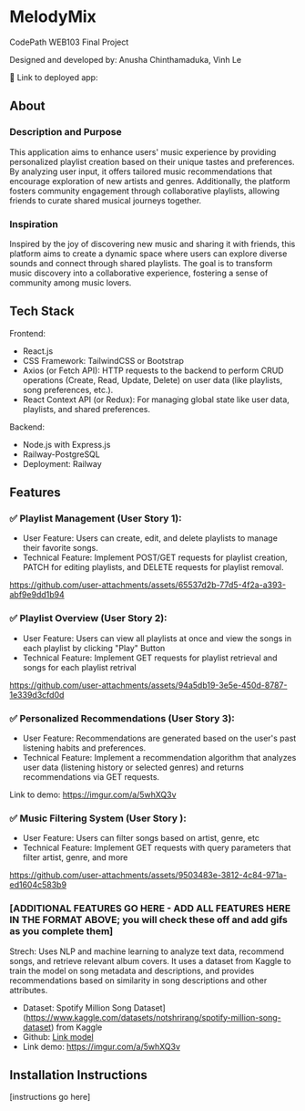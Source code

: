 # MelodyMix

CodePath WEB103 Final Project

Designed and developed by: Anusha Chinthamaduka, Vinh Le

🔗 Link to deployed app:

## About

### Description and Purpose

This application aims to enhance users' music experience by providing personalized playlist creation based on their unique tastes and preferences. By analyzing user input, it offers tailored music recommendations that encourage exploration of new artists and genres. Additionally, the platform fosters community engagement through collaborative playlists, allowing friends to curate shared musical journeys together.

### Inspiration

Inspired by the joy of discovering new music and sharing it with friends, this platform aims to create a dynamic space where users can explore diverse sounds and connect through shared playlists. The goal is to transform music discovery into a collaborative experience, fostering a sense of community among music lovers.

## Tech Stack

Frontend:
- React.js
- CSS Framework: TailwindCSS or Bootstrap
- Axios (or Fetch API): HTTP requests to the backend to perform CRUD operations (Create, Read, Update, Delete) on user data (like playlists, song preferences, etc.).
- React Context API (or Redux): For managing global state like user data, playlists, and shared preferences.

Backend:
- Node.js with Express.js
- Railway-PostgreSQL
- Deployment: Railway
  
## Features

### ✅ Playlist Management (User Story 1): 
- User Feature: Users can create, edit, and delete playlists to manage their favorite songs.
- Technical Feature: Implement POST/GET requests for playlist creation, PATCH for editing playlists, and DELETE requests for playlist removal.

https://github.com/user-attachments/assets/65537d2b-77d5-4f2a-a393-abf9e9dd1b94

### ✅ Playlist Overview (User Story 2): 
- User Feature: Users can view all playlists at once and view the songs in each playlist by clicking "Play" Button
- Technical Feature: Implement GET requests for playlist retrieval and songs for each playlist retrival

https://github.com/user-attachments/assets/94a5db19-3e5e-450d-8787-1e339d3cfd0d

###  ✅ Personalized Recommendations (User Story 3): 
- User Feature: Recommendations are generated based on the user's past listening habits and preferences.
- Technical Feature: Implement a recommendation algorithm that analyzes user data (listening history or selected genres) and returns recommendations via GET requests.
  
Link to demo: https://imgur.com/a/5whXQ3v

### ✅ Music Filtering System (User Story ): 
- User Feature: Users can filter songs based on artist, genre, etc
- Technical Feature: Implement GET requests with query parameters that filter artist, genre, and more

https://github.com/user-attachments/assets/9503483e-3812-4c84-971a-ed1604c583b9


### [ADDITIONAL FEATURES GO HERE - ADD ALL FEATURES HERE IN THE FORMAT ABOVE; you will check these off and add gifs as you complete them]
Strech: Uses NLP and machine learning to analyze text data, recommend songs, and retrieve relevant album covers. It uses a dataset from Kaggle to train the model on song metadata and descriptions, and provides recommendations based on similarity in song descriptions and other attributes.
- Dataset: Spotify Million Song Dataset](https://www.kaggle.com/datasets/notshrirang/spotify-million-song-dataset) from Kaggle
- Github: [Link model](https://github.com/web103-codepath-g25/melodymix/tree/main/recommendation_service)
- Link demo: https://imgur.com/a/5whXQ3v

## Installation Instructions

[instructions go here]
